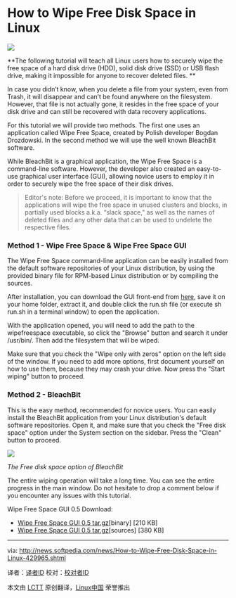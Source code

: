 How to Wipe Free Disk Space in Linux
================================================================================
![](http://i1-news.softpedia-static.com/images/news2/How-to-Wipe-Free-Disk-Space-in-Linux-429965-2.jpg)

**The following tutorial will teach all Linux users how to securely wipe the free space of a hard disk drive (HDD), solid disk drive (SSD) or USB flash drive, making it impossible for anyone to recover deleted files. **

In case you didn’t know, when you delete a file from your system, even from Trash, it will disappear and can’t be found anywhere on the filesystem. However, that file is not actually gone, it resides in the free space of your disk drive and can still be recovered with data recovery applications.

For this tutorial we will provide two methods. The first one uses an application called Wipe Free Space, created by Polish developer Bogdan Drozdowski. In the second method we will use the well known BleachBit software.

While BleachBit is a graphical application, the Wipe Free Space is a command-line software. However, the developer also created an easy-to-use graphical user interface (GUI), allowing novice users to employ it in order to securely wipe the free space of their disk drives.

> Editor's note: Before we proceed, it is important to know that the applications will wipe the free space in unused clusters and blocks, in partially used blocks a.k.a. “slack space," as well as the names of deleted files and any other data that can be used to undelete the respective files.

### Method 1 - Wipe Free Space & Wipe Free Space GUI ###

The Wipe Free Space command-line application can be easily installed from the default software repositories of your Linux distribution, by using the provided binary file for RPM-based Linux distribution or by compiling the sources.

After installation, you can download the GUI front-end from [here][1], save it on your home folder, extract it, and double click the run.sh file (or execute sh run.sh in a terminal window) to open the application.

With the application opened, you will need to add the path to the wipefreespace executable, so click the "Browse" button and search it under /usr/bin/. Then add the filesystem that will be wiped.

Make sure that you check the "Wipe only with zeros" option on the left side of the window. If you need to add more options, first document yourself on how to use them, because they may crash your drive. Now press the "Start wiping" button to proceed.

### Method 2 - BleachBit ###

This is the easy method, recommended for novice users. You can easily install the BleachBit application from your Linux distribution's default software repositories. Open it, and make sure that you check the "Free disk space" option under the System section on the sidebar. Press the "Clean" button to proceed.

![](http://i1-news.softpedia-static.com/images/news2/How-to-Wipe-Free-Disk-Space-in-Linux-429965-3.jpg)

*The Free disk space option of BleachBit*

The entire wiping operation will take a long time. You can see the entire progress in the main window. Do not hesitate to drop a comment below if you encounter any issues with this tutorial.

Wipe Free Space GUI 0.5 Download:

- [Wipe Free Space GUI 0.5 tar.gz][2][binary] [210 KB]
- [Wipe Free Space GUI 0.5 tar.gz][3][sources] [380 KB]


--------------------------------------------------------------------------------

via: http://news.softpedia.com/news/How-to-Wipe-Free-Disk-Space-in-Linux-429965.shtml

译者：[译者ID](https://github.com/译者ID) 校对：[校对者ID](https://github.com/校对者ID)

本文由 [LCTT](https://github.com/LCTT/TranslateProject) 原创翻译，[Linux中国](http://linux.cn/) 荣誉推出

[1]:http://linux.softpedia.com/get/System/System-Administration/Wipe-Free-Space-GUI-50722.shtml
[2]:http://sourceforge.net/projects/wipefreespace/files/wipefreespace-gui-java/0.5/WipeFreeSpaceGUI-java-bin-0.5.tar.gz/download
[3]:http://sourceforge.net/projects/wipefreespace/files/wipefreespace-gui-java/0.5/WipeFreeSpaceGUI-java-src-0.5.tar.gz/download